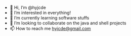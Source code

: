 - 👋 Hi, I’m @hyjcde
- 👀 I’m interested in everything!
- 🌱 I’m currently learning software stuffs
- 💞️ I’m looking to collaborate on the java and shell projects
- 📫 How to reach me hyjcde@gmail.com

<!---
hyjcde/hyjcde is a ✨ special ✨ repository because its `README.md` (this file) appears on your GitHub profile.
You can click the Preview link to take a look at your changes.
--->
